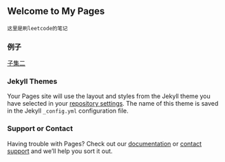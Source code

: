 ## Welcome to My Pages
    这里是刷leetcode的笔记

### 例子

[子集二](https://github.com/wgq1995/leetcode/blob/master/%E5%9B%9E%E6%BA%AF%E7%AE%97%E6%B3%95/90.%20%E5%AD%90%E9%9B%86%20II.md)



### Jekyll Themes

Your Pages site will use the layout and styles from the Jekyll theme you have selected in your [repository settings](https://github.com/wgq1995/leetcode/settings/pages). The name of this theme is saved in the Jekyll `_config.yml` configuration file.

### Support or Contact

Having trouble with Pages? Check out our [documentation](https://docs.github.com/categories/github-pages-basics/) or [contact support](https://support.github.com/contact) and we’ll help you sort it out.
